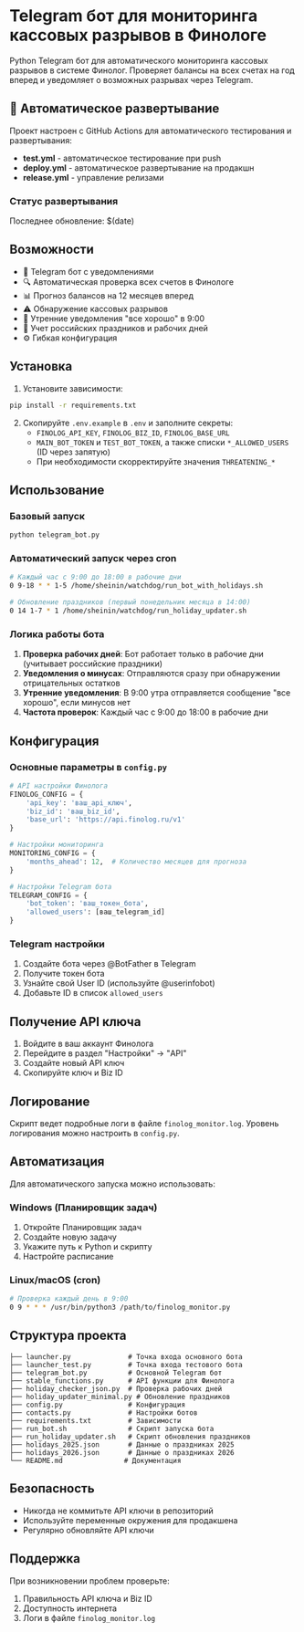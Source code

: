# Telegram бот для мониторинга кассовых разрывов в Финологе

Python Telegram бот для автоматического мониторинга кассовых разрывов в системе Финолог. Проверяет балансы на всех счетах на год вперед и уведомляет о возможных разрывах через Telegram.

## 🚀 Автоматическое развертывание

Проект настроен с GitHub Actions для автоматического тестирования и развертывания:
- **test.yml** - автоматическое тестирование при push
- **deploy.yml** - автоматическое развертывание на продакшн  
- **release.yml** - управление релизами

### Статус развертывания
Последнее обновление: $(date)

## Возможности

- 🤖 Telegram бот с уведомлениями
- 🔍 Автоматическая проверка всех счетов в Финологе
- 📊 Прогноз балансов на 12 месяцев вперед
- ⚠️ Обнаружение кассовых разрывов
- 🌅 Утренние уведомления "все хорошо" в 9:00
- 📅 Учет российских праздников и рабочих дней
- ⚙️ Гибкая конфигурация

## Установка

1. Установите зависимости:
```bash
pip install -r requirements.txt
```

2. Скопируйте `.env.example` в `.env` и заполните секреты:
   - `FINOLOG_API_KEY`, `FINOLOG_BIZ_ID`, `FINOLOG_BASE_URL`
   - `MAIN_BOT_TOKEN` и `TEST_BOT_TOKEN`, а также списки `*_ALLOWED_USERS` (ID через запятую)
   - При необходимости скорректируйте значения `THREATENING_*`

## Использование

### Базовый запуск
```bash
python telegram_bot.py
```

### Автоматический запуск через cron
```bash
# Каждый час с 9:00 до 18:00 в рабочие дни
0 9-18 * * 1-5 /home/sheinin/watchdog/run_bot_with_holidays.sh

# Обновление праздников (первый понедельник месяца в 14:00)
0 14 1-7 * 1 /home/sheinin/watchdog/run_holiday_updater.sh
```

### Логика работы бота

1. **Проверка рабочих дней**: Бот работает только в рабочие дни (учитывает российские праздники)
2. **Уведомления о минусах**: Отправляются сразу при обнаружении отрицательных остатков
3. **Утренние уведомления**: В 9:00 утра отправляется сообщение "все хорошо", если минусов нет
4. **Частота проверок**: Каждый час с 9:00 до 18:00 в рабочие дни

## Конфигурация

### Основные параметры в `config.py`

```python
# API настройки Финолога
FINOLOG_CONFIG = {
    'api_key': 'ваш_api_ключ',
    'biz_id': 'ваш_biz_id',
    'base_url': 'https://api.finolog.ru/v1'
}

# Настройки мониторинга
MONITORING_CONFIG = {
    'months_ahead': 12,  # Количество месяцев для прогноза
}

# Настройки Telegram бота
TELEGRAM_CONFIG = {
    'bot_token': 'ваш_токен_бота',
    'allowed_users': [ваш_telegram_id]
}
```

### Telegram настройки

1. Создайте бота через @BotFather в Telegram
2. Получите токен бота
3. Узнайте свой User ID (используйте @userinfobot)
4. Добавьте ID в список `allowed_users`

## Получение API ключа

1. Войдите в ваш аккаунт Финолога
2. Перейдите в раздел "Настройки" → "API"
3. Создайте новый API ключ
4. Скопируйте ключ и Biz ID

## Логирование

Скрипт ведет подробные логи в файле `finolog_monitor.log`. Уровень логирования можно настроить в `config.py`.

## Автоматизация

Для автоматического запуска можно использовать:

### Windows (Планировщик задач)
1. Откройте Планировщик задач
2. Создайте новую задачу
3. Укажите путь к Python и скрипту
4. Настройте расписание

### Linux/macOS (cron)
```bash
# Проверка каждый день в 9:00
0 9 * * * /usr/bin/python3 /path/to/finolog_monitor.py
```

## Структура проекта

```
├── launcher.py              # Точка входа основного бота
├── launcher_test.py         # Точка входа тестового бота
├── telegram_bot.py          # Основной Telegram бот
├── stable_functions.py      # API функции для Финолога
├── holiday_checker_json.py  # Проверка рабочих дней
├── holiday_updater_minimal.py # Обновление праздников
├── config.py                # Конфигурация
├── contacts.py              # Настройки ботов
├── requirements.txt         # Зависимости
├── run_bot.sh               # Скрипт запуска бота
├── run_holiday_updater.sh   # Скрипт обновления праздников
├── holidays_2025.json       # Данные о праздниках 2025
├── holidays_2026.json       # Данные о праздниках 2026
└── README.md               # Документация
```

## Безопасность

- Никогда не коммитьте API ключи в репозиторий
- Используйте переменные окружения для продакшена
- Регулярно обновляйте API ключи

## Поддержка

При возникновении проблем проверьте:
1. Правильность API ключа и Biz ID
2. Доступность интернета
3. Логи в файле `finolog_monitor.log`









